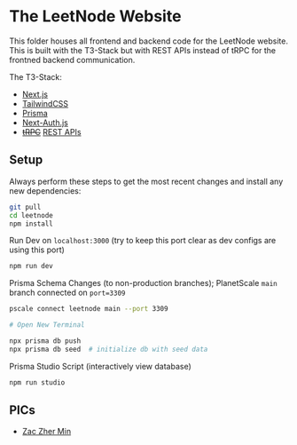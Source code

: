 # The LeetNode Website

This folder houses all frontend and backend code for the LeetNode website. This is built with the T3-Stack but with REST APIs instead of tRPC for the frontned backend communication.

The T3-Stack:

- [Next.js](https://nextjs.org/)
- [TailwindCSS](https://tailwindcss.com)
- [Prisma](https://prisma.io)
- [Next-Auth.js](https://next-auth.js.org)
- ~~[tRPC](https://trpc.io)~~ [REST APIs](https://nextjs.org/docs/api-routes/introduction)

## Setup

Always perform these steps to get the most recent changes and install any new dependencies:

```bash
git pull
cd leetnode
npm install
```

Run Dev on `localhost:3000` (try to keep this port clear as dev configs are using this port)

```bash
npm run dev
```

Prisma Schema Changes (to non-production branches); PlanetScale `main` branch connected on `port=3309`

```bash
pscale connect leetnode main --port 3309

# Open New Terminal

npx prisma db push
npx prisma db seed  # initialize db with seed data
```

Prisma Studio Script (interactively view database)

```bash
npm run studio
```

## PICs

- [Zac Zher Min](https://www.linkedin.com/in/tamzhermin/)